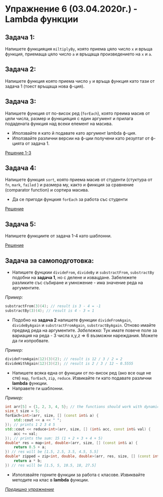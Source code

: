 # Упражнение 6 (03.04.2020г.) - Lambda функции

## Задача 1:
Напишете функцияция `miltiplyBy`, която приема цяло число `х` и връща функция, приемаща цяло число `а` и връщаща произведението на `х` и `а`.
 
## Задача 2:
Напишете функция която приема число `y` и връща функция като тази от задача 1 (тоест връщаща нова ф-ция).
 
## Задача 3:
Напишете функция от по-висок ред (`forEach`), която преима масив от цели числа, размер и функцияция с един аргумент и прилага подадената функция над всеки елемент на масива.
* Иползвайте я като й подавате като аргумент lambda ф-ция.
* Иползвайте различни версии на ф-ции получени като резултат от ф-цията от задача 1.

[Решение 1-3](./solutions.cpp)
 
## Задача 4:
Напишете функция `sort`, която приема масив от студенти (стуктура от `fn`, `mark`, `failed` ) и размера му, както и финкция за сравнение (comparator function) и сортира масива.
* Да се пригоди фунцкия `forEach` за работа със студенти

[Решение](./students.cpp)

## Задача 5:
Напишете функциите от задача 1-4 като шаблонни.

[Решение](./templates.cpp)

## Задача за самоподготовка:
* Напишете фунцкии `divideFrom`, `divideBy` и `substractFrom`, `substractBy` подобни на **задача 1**, но с делене и извацдане. Забележете разликите със събиране и умножение - има значение реда на аргументите. 

_Пример:_
```cpp
substractFrom(3)(4); // result is 3 - 4 = -1
substractBy(3)(4); // result is 4 - 3 = 1
```

* Подобно на **задача 2** напишете функции `divideFromAgain`, `divideByAgain` и `substractFromAgain`, `substractByAgain`. Отново имайте предвид реда на аргументите. _Забележка:_ Тук имате повече поле за вариация на реда - 3 числа x,y,z => 6 възможни нареждания. Можете да ги изпробвате.

_Пример:_
```cpp
divideFromAgain(12)(3)(2); // result is 12 / 3 / 2 = 2
divideWithAgain(12)(3)(2); // result is 2 / 3 / 12 ~ 0.5555
```

* Напишете всяка една от функции от по-висок ред (ако все още не сте) `map`, `forEach`, `zip`, `reduce`. Извикайте ги като подавате различни **lambda** функции.
* Направете ги шаблонни.

_Пример:_
```cpp
int arr[5] = {1, 2, 3, 4, 5}; // the functions should work with dynamic arrays
size_t size = 5;
forEach<int>(arr, size, [] (const int& a) { 
    std::cout << a << " ";
}); // prints 1 2 3 4 5
std::cout << reduce<int>(arr, size, [] (int& acc, const int& val) {
    acc += val;
}); // prints the sum: 15 (1 + 2 + 3 + 4 + 5)
double* res = map<int, double>(arr, size, [] (const int& a) {
    return 0.5 + a;
}) // res will be [1.5, 2.5, 3.5, 4.5, 5.5]
double* zipped = zip<int, double, double>(arr, res, size, [] (const int& a, const double& b) {
    return a * b;
}) // res will be [1.5, 5, 10.5, 18, 27.5]
```

* Използвайте горните функции за работа с класове. Извиквайте методите на клас в **lambda** функции.

[*Предишно упражнение*](../lab05)
